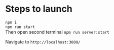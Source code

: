 # Steps to launch
`npm i`\
`npm run start`\
Then open second terminal
`npm run server:start`
 
Navigate to `http://localhost:3000/`


